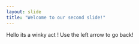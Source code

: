 ```yaml
---
layout: slide
title: "Welcome to our second slide!"
---
```

Hello its a winky act !
Use the left arrow to go back!
